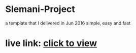 # Slemani-Project
a template that I delivered in Jun 2016
simple, easy and fast
# live link: [click to view](slimani-project.netlify.app)
